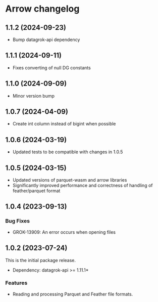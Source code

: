 # Arrow changelog

## 1.1.2 (2024-09-23)

* Bump datagrok-api dependency

## 1.1.1 (2024-09-11)

* Fixes converting of null DG constants

## 1.1.0 (2024-09-09)

* Minor version bump

## 1.0.7 (2024-04-09)

* Create int column instead of bigint when possible

## 1.0.6 (2024-03-19)

* Updated tests to be compatible with changes in 1.0.5

## 1.0.5 (2024-03-15)

* Updated versions of parquet-wasm and arrow libraries
* Significantly improved performance and correctness of handling of feather/parquet format

## 1.0.4 (2023-09-13)

### Bug Fixes

* GROK-13909: An error occurs when opening files

## 1.0.2 (2023-07-24)

This is the initial package release.

* Dependency: datagrok-api >= 1.11.1*

### Features

* Reading and processing Parquet and Feather file formats.
